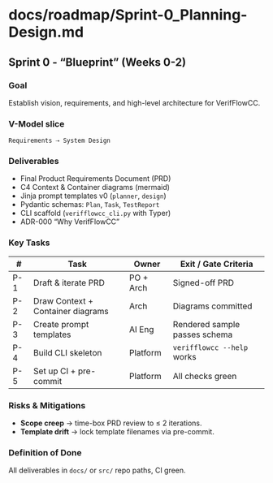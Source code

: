 # docs/roadmap/Sprint-0_Planning-Design.md
## Sprint 0 - “Blueprint”  (Weeks 0-2)

### Goal  
Establish vision, requirements, and high-level architecture for VerifFlowCC.

### V-Model slice  
`Requirements ⇢ System Design`

### Deliverables  
- Final Product Requirements Document (PRD)  
- C4 Context & Container diagrams (mermaid)  
- Jinja prompt templates v0 (`planner`, `design`)  
- Pydantic schemas: `Plan`, `Task`, `TestReport`  
- CLI scaffold (`verifflowcc_cli.py` with Typer)  
- ADR-000 “Why VerifFlowCC”  

### Key Tasks  
| # | Task | Owner | Exit / Gate Criteria |
|---|------|-------|----------------------|
| P-1 | Draft & iterate PRD | PO + Arch | Signed-off PRD |
| P-2 | Draw Context + Container diagrams | Arch | Diagrams committed |
| P-3 | Create prompt templates | AI Eng | Rendered sample passes schema |
| P-4 | Build CLI skeleton | Platform | `verifflowcc --help` works |
| P-5 | Set up CI + pre-commit | Platform | All checks green |

### Risks & Mitigations  
- **Scope creep** → time-box PRD review to ≤ 2 iterations.  
- **Template drift** → lock template filenames via pre-commit.

### Definition of Done  
All deliverables in `docs/` or `src/` repo paths, CI green.  
